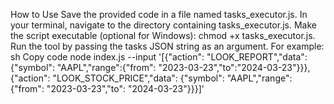 How to Use
Save the provided code in a file named tasks_executor.js.
In your terminal, navigate to the directory containing tasks_executor.js.
Make the script executable (optional for Windows): chmod +x tasks_executor.js.
Run the tool by passing the tasks JSON string as an argument. For example:
sh
Copy code
node index.js --input '[{"action": "LOOK_REPORT","data": {"symbol": "AAPL","range":{"from": "2023-03-23","to":"2024-03-23"}}},{"action": "LOOK_STOCK_PRICE","data": {"symbol": "AAPL","range": {"from": "2023-03-23","to": "2024-03-23"}}}]'